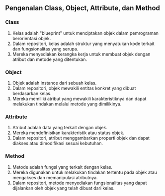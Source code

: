 ## Pengenalan Class, Object, Attribute, dan Method

### Class
1. Kelas adalah "blueprint" untuk menciptakan objek dalam pemrograman berorientasi objek.
2. Dalam repositori, kelas adalah struktur yang menyatukan kode terkait dan fungsionalitas yang serupa.
3. Mereka menyediakan kerangka kerja untuk membuat objek dengan atribut dan metode yang ditentukan.

### Object
1. Objek adalah instance dari sebuah kelas.
2. Dalam repositori, objek mewakili entitas konkret yang dibuat berdasarkan kelas.
3. Mereka memiliki atribut yang mewakili karakteristiknya dan dapat melakukan tindakan melalui metode yang dimilikinya.

### Attribute
1. Atribut adalah data yang terkait dengan objek.
2. Mereka mendefinisikan karakteristik atau status objek.
3. Dalam repositori, atribut menggambarkan properti objek dan dapat diakses atau dimodifikasi sesuai kebutuhan.

### Method
1. Metode adalah fungsi yang terkait dengan kelas.
2. Mereka digunakan untuk melakukan tindakan tertentu pada objek atau mengakses dan memanipulasi atributnya.
3. Dalam repositori, metode menyediakan fungsionalitas yang dapat dijalankan oleh objek yang telah dibuat dari kelas.

